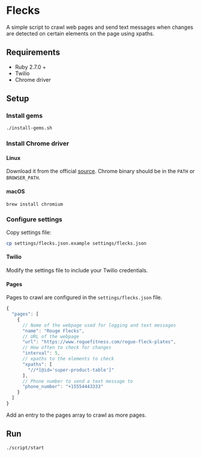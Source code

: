 Flecks
======

A simple script to crawl web pages and send text messages when changes are
detected on certain elements on the page using xpaths.

## Requirements

- Ruby 2.7.0 +
- Twilio
- Chrome driver

## Setup

### Install gems

```bash
./install-gems.sh
```

### Install Chrome driver

#### Linux

Download it from the official [source](https://www.chromium.org/getting-involved/download-chromium).
Chrome binary should be in the `PATH` or `BROWSER_PATH`.

#### macOS

`brew install chromium`

### Configure settings

Copy settings file:

```bash
cp settings/flecks.json.example settings/flecks.json
```

#### Twilio

Modify the settings file to include your Twilio credentials.

#### Pages

Pages to crawl are configured in the `settings/flecks.json` file.

```javascript
{
  "pages": [
    {
      // Name of the webpage used for logging and text messages
      "name": "Rouge Flecks",
      // URL of the webpage
      "url": "https://www.roguefitness.com/rogue-fleck-plates",
      // How often to check for changes
      "interval": 5,
      // xpaths to the elements to check
      "xpaths": [
        "//*[@id='super-product-table']"
      ],
      // Phone number to send a text message to
      "phone_number": "+15554443333"
    }
  ]
}
```

Add an entry to the pages array to crawl as more pages.

## Run

```bash
./script/start
```
